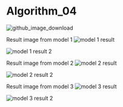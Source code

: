 # Algorithm_04
![github_image_download](https://user-images.githubusercontent.com/66194100/83344944-7985b500-a348-11ea-8a17-4accadf693e4.png)


Result image from model 1
![model 1 result](https://user-images.githubusercontent.com/66194100/83346844-00dc2400-a35b-11ea-9111-083ab32a4739.png)

![model 1 result 2](https://user-images.githubusercontent.com/66194100/83346868-2b2de180-a35b-11ea-8971-522e23e49577.png)

Result image from model 2
![model 2 result](https://user-images.githubusercontent.com/66194100/83346853-0c2f4f80-a35b-11ea-93e8-ec33319af0ec.png)

![model 2 result 2](https://user-images.githubusercontent.com/66194100/83346870-36810d00-a35b-11ea-9f36-816550cc28a8.png)

Result image from model 3
![model 3 result](https://user-images.githubusercontent.com/66194100/83346858-1a7d6b80-a35b-11ea-93ed-935207481a28.png)

![model 3 result 2](https://user-images.githubusercontent.com/66194100/83346876-44369280-a35b-11ea-8f5b-8c94f3a8f94f.png)
